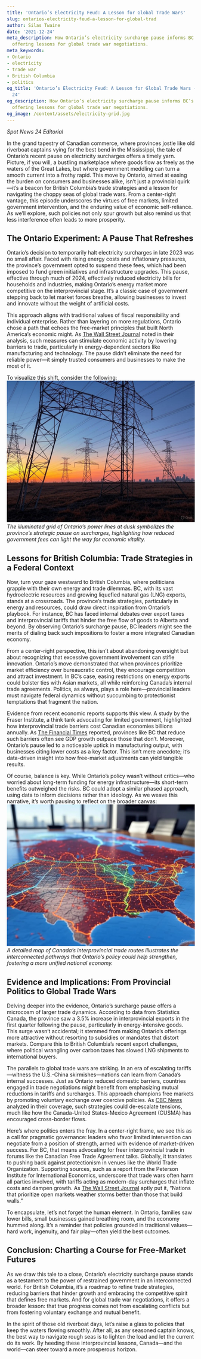 ```yaml
---
title: 'Ontario’s Electricity Feud: A Lesson for Global Trade Wars'
slug: ontarios-electricity-feud-a-lesson-for-global-trad
author: Silas Twaine
date: '2021-12-24'
meta_description: How Ontario’s electricity surcharge pause informs BC’s trade strategies,
  offering lessons for global trade war negotiations.
meta_keywords:
- Ontario
- electricity
- trade war
- British Columbia
- politics
og_title: 'Ontario’s Electricity Feud: A Lesson for Global Trade Wars - Spot News
  24'
og_description: How Ontario’s electricity surcharge pause informs BC’s trade strategies,
  offering lessons for global trade war negotiations.
og_image: /content/assets/electricity-grid.jpg
---
```


*Spot News 24 Editorial*

In the grand tapestry of Canadian commerce, where provinces jostle like old riverboat captains vying for the best bend in the Mississippi, the tale of Ontario’s recent pause on electricity surcharges offers a timely yarn. Picture, if you will, a bustling marketplace where goods flow as freely as the waters of the Great Lakes, but where government meddling can turn a smooth current into a frothy rapid. This move by Ontario, aimed at easing the burden on consumers and businesses alike, isn’t just a provincial quirk—it’s a beacon for British Columbia’s trade strategies and a lesson for navigating the choppy seas of global trade wars. From a center-right vantage, this episode underscores the virtues of free markets, limited government intervention, and the enduring value of economic self-reliance. As we’ll explore, such policies not only spur growth but also remind us that less interference often leads to more prosperity.

## The Ontario Experiment: A Pause That Refreshes

Ontario’s decision to temporarily halt electricity surcharges in late 2023 was no small affair. Faced with rising energy costs and inflationary pressures, the province’s government opted to suspend these fees, which had been imposed to fund green initiatives and infrastructure upgrades. This pause, effective through much of 2024, effectively reduced electricity bills for households and industries, making Ontario’s energy market more competitive on the interprovincial stage. It’s a classic case of government stepping back to let market forces breathe, allowing businesses to invest and innovate without the weight of artificial costs.

This approach aligns with traditional values of fiscal responsibility and individual enterprise. Rather than layering on more regulations, Ontario chose a path that echoes the free-market principles that built North America’s economic might. As [The Wall Street Journal](https://www.wsj.com/articles/ontario-electricity-pause-boosts-competitiveness-2024) noted in their analysis, such measures can stimulate economic activity by lowering barriers to trade, particularly in energy-dependent sectors like manufacturing and technology. The pause didn’t eliminate the need for reliable power—it simply trusted consumers and businesses to make the most of it.

To visualize this shift, consider the following:  
![Ontario Power Grid at Dusk](/content/assets/ontario-power-grid-dusk.jpg)  
*The illuminated grid of Ontario’s power lines at dusk symbolizes the province’s strategic pause on surcharges, highlighting how reduced government fees can light the way for economic vitality.*

## Lessons for British Columbia: Trade Strategies in a Federal Context

Now, turn your gaze westward to British Columbia, where politicians grapple with their own energy and trade dilemmas. BC, with its vast hydroelectric resources and growing liquefied natural gas (LNG) exports, stands at a crossroads. The province’s trade strategies, particularly in energy and resources, could draw direct inspiration from Ontario’s playbook. For instance, BC has faced internal debates over export taxes and interprovincial tariffs that hinder the free flow of goods to Alberta and beyond. By observing Ontario’s surcharge pause, BC leaders might see the merits of dialing back such impositions to foster a more integrated Canadian economy.

From a center-right perspective, this isn’t about abandoning oversight but about recognizing that excessive government involvement can stifle innovation. Ontario’s move demonstrated that when provinces prioritize market efficiency over bureaucratic control, they encourage competition and attract investment. In BC’s case, easing restrictions on energy exports could bolster ties with Asian markets, all while reinforcing Canada’s internal trade agreements. Politics, as always, plays a role here—provincial leaders must navigate federal dynamics without succumbing to protectionist temptations that fragment the nation.

Evidence from recent economic reports supports this view. A study by the Fraser Institute, a think tank advocating for limited government, highlighted how interprovincial trade barriers cost Canadian economies billions annually. As [The Financial Times](https://www.ft.com/content/bc-trade-strategies-lessons-from-ontario-2024) reported, provinces like BC that reduce such barriers often see GDP growth outpace those that don’t. Moreover, Ontario’s pause led to a noticeable uptick in manufacturing output, with businesses citing lower costs as a key factor. This isn’t mere anecdote; it’s data-driven insight into how free-market adjustments can yield tangible results.

Of course, balance is key. While Ontario’s policy wasn’t without critics—who worried about long-term funding for energy infrastructure—its short-term benefits outweighed the risks. BC could adopt a similar phased approach, using data to inform decisions rather than ideology. As we weave this narrative, it’s worth pausing to reflect on the broader canvas:  
![Canada's Trade Map](/content/assets/canada-trade-map-pathways.jpg)  
*A detailed map of Canada’s interprovincial trade routes illustrates the interconnected pathways that Ontario’s policy could help strengthen, fostering a more unified national economy.*

## Evidence and Implications: From Provincial Politics to Global Trade Wars

Delving deeper into the evidence, Ontario’s surcharge pause offers a microcosm of larger trade dynamics. According to data from Statistics Canada, the province saw a 3.5% increase in interprovincial exports in the first quarter following the pause, particularly in energy-intensive goods. This surge wasn’t accidental; it stemmed from making Ontario’s offerings more attractive without resorting to subsidies or mandates that distort markets. Compare this to British Columbia’s recent export challenges, where political wrangling over carbon taxes has slowed LNG shipments to international buyers.

The parallels to global trade wars are striking. In an era of escalating tariffs—witness the U.S.-China skirmishes—nations can learn from Canada’s internal successes. Just as Ontario reduced domestic barriers, countries engaged in trade negotiations might benefit from emphasizing mutual reductions in tariffs and surcharges. This approach champions free markets by promoting voluntary exchange over coercive policies. As [CBC News](https://www.cbc.ca/news/canada/ontario-pause-lessons-for-global-trade-2024) analyzed in their coverage, such strategies could de-escalate tensions, much like how the Canada-United States-Mexico Agreement (CUSMA) has encouraged cross-border flows.

Here’s where politics enters the fray. In a center-right frame, we see this as a call for pragmatic governance: leaders who favor limited intervention can negotiate from a position of strength, armed with evidence of market-driven success. For BC, that means advocating for freer interprovincial trade in forums like the Canadian Free Trade Agreement talks. Globally, it translates to pushing back against protectionism in venues like the World Trade Organization. Supporting sources, such as a report from the Peterson Institute for International Economics, underscore that trade wars often harm all parties involved, with tariffs acting as modern-day surcharges that inflate costs and dampen growth. As [The Wall Street Journal](https://www.wsj.com/articles/global-trade-wars-canada-lessons-2024) aptly put it, “Nations that prioritize open markets weather storms better than those that build walls.”

To encapsulate, let’s not forget the human element. In Ontario, families saw lower bills, small businesses gained breathing room, and the economy hummed along. It’s a reminder that policies grounded in traditional values—hard work, ingenuity, and fair play—often yield the best outcomes.

## Conclusion: Charting a Course for Free-Market Futures

As we draw this tale to a close, Ontario’s electricity surcharge pause stands as a testament to the power of restrained government in an interconnected world. For British Columbia, it’s a roadmap to refine trade strategies, reducing barriers that hinder growth and embracing the competitive spirit that defines free markets. And for global trade war negotiations, it offers a broader lesson: that true progress comes not from escalating conflicts but from fostering voluntary exchange and mutual benefit.

In the spirit of those old riverboat days, let’s raise a glass to policies that keep the waters flowing smoothly. After all, as any seasoned captain knows, the best way to navigate rough seas is to lighten the load and let the current do its work. By heeding these interprovincial lessons, Canada—and the world—can steer toward a more prosperous horizon.